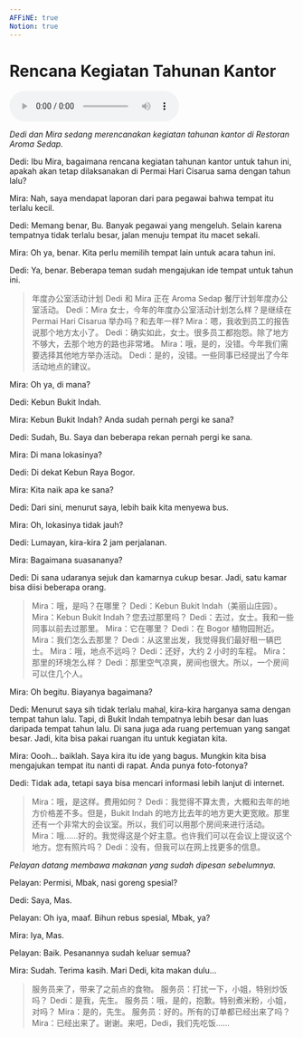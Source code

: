 ```yaml
---
AFFiNE: true
Notion: true
---
```


# Rencana Kegiatan Tahunan Kantor

![U1T2 - Rencana Kegiatan Tahunan Kantor](audio/U1T2%20-%20Rencana%20Kegiatan%20Tahunan%20Kantor.m4a)

*Dedi dan Mira sedang merencanakan kegiatan tahunan kantor di Restoran Aroma Sedap.*

Dedi: Ibu Mira, bagaimana rencana kegiatan tahunan kantor untuk tahun ini, apakah akan tetap dilaksanakan di Permai Hari Cisarua sama dengan tahun lalu?

Mira: Nah, saya mendapat laporan dari para pegawai bahwa tempat itu terlalu kecil.

Dedi: Memang benar, Bu. Banyak pegawai yang mengeluh. Selain karena tempatnya tidak terlalu besar, jalan menuju tempat itu macet sekali.

Mira: Oh ya, benar. Kita perlu memilih tempat lain untuk acara tahun ini.

Dedi: Ya, benar. Beberapa teman sudah mengajukan ide tempat untuk tahun ini.

> 年度办公室活动计划
> Dedi 和 Mira 正在 Aroma Sedap 餐厅计划年度办公室活动。
> Dedi：Mira 女士，今年的年度办公室活动计划怎么样？是继续在 Permai Hari Cisarua 举办吗？和去年一样?
> Mira：嗯，我收到员工的报告说那个地方太小了。
> Dedi：确实如此，女士。很多员工都抱怨。除了地方不够大，去那个地方的路也非常堵。
> Mira：哦，是的，没错。今年我们需要选择其他地方举办活动。
> Dedi：是的，没错。一些同事已经提出了今年活动地点的建议。

Mira: Oh ya, di mana?

Dedi: Kebun Bukit Indah.

Mira: Kebun Bukit Indah? Anda sudah pernah pergi ke sana?

Dedi: Sudah, Bu. Saya dan beberapa rekan pernah pergi ke sana.

Mira: Di mana lokasinya?

Dedi: Di dekat Kebun Raya Bogor.

Mira: Kita naik apa ke sana?

Dedi: Dari sini, menurut saya, lebih baik kita menyewa bus.

Mira: Oh, lokasinya tidak jauh?

Dedi: Lumayan, kira-kira 2 jam perjalanan.

Mira: Bagaimana suasananya?

Dedi: Di sana udaranya sejuk dan kamarnya cukup besar. Jadi, satu kamar bisa diisi beberapa orang.

> Mira：哦，是吗？在哪里？
> Dedi：Kebun Bukit Indah（美丽山庄园）。
> Mira：Kebun Bukit Indah？您去过那里吗？
> Dedi：去过，女士。我和一些同事以前去过那里。
> Mira：它在哪里？
> Dedi：在 Bogor 植物园附近。
> Mira：我们怎么去那里？
> Dedi：从这里出发，我觉得我们最好租一辆巴士。
> Mira：哦，地点不远吗？
> Dedi：还好，大约 2 小时的车程。
> Mira：那里的环境怎么样？
> Dedi：那里空气凉爽，房间也很大。所以，一个房间可以住几个人。

Mira: Oh begitu. Biayanya bagaimana?

Dedi: Menurut saya sih tidak terlalu mahal, kira-kira harganya sama dengan tempat tahun lalu. Tapi, di Bukit Indah tempatnya lebih besar dan luas daripada tempat tahun lalu. Di sana juga ada ruang pertemuan yang sangat besar. Jadi, kita bisa pakai ruangan itu untuk kegiatan kita.

Mira: Oooh… baiklah. Saya kira itu ide yang bagus. Mungkin kita bisa mengajukan tempat itu nanti di rapat. Anda punya foto-fotonya?

Dedi: Tidak ada, tetapi saya bisa mencari informasi lebih lanjut di internet.

> Mira：哦，是这样。费用如何？
> Dedi：我觉得不算太贵，大概和去年的地方价格差不多。但是，Bukit Indah 的地方比去年的地方更大更宽敞。那里还有一个非常大的会议室。所以，我们可以用那个房间来进行活动。
> Mira：哦……好的。我觉得这是个好主意。也许我们可以在会议上提议这个地方。您有照片吗？
> Dedi：没有，但我可以在网上找更多的信息。

*Pelayan datang membawa makanan yang sudah dipesan sebelumnya.*

Pelayan: Permisi, Mbak, nasi goreng spesial?

Dedi: Saya, Mas.

Pelayan: Oh iya, maaf. Bihun rebus spesial, Mbak, ya?

Mira: Iya, Mas.

Pelayan: Baik. Pesanannya sudah keluar semua?

Mira: Sudah. Terima kasih. Mari Dedi, kita makan dulu...

> 服务员来了，带来了之前点的食物。
> 服务员：打扰一下，小姐，特别炒饭吗？
> Dedi：是我，先生。
> 服务员：哦，是的，抱歉。特别煮米粉，小姐，对吗？
> Mira：是的，先生。
> 服务员：好的。所有的订单都已经出来了吗？
> Mira：已经出来了。谢谢。来吧，Dedi，我们先吃饭……
